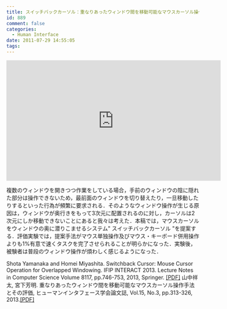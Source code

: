 ```yaml
---
title: スイッチバックカーソル：重なりあったウィンドウ間を移動可能なマウスカーソル操作手法
id: 889
comment: false
categories:
  - Human Interface
date: 2011-07-29 14:55:05
tags:
---
```



<iframe width="560" height="315" src="https://www.youtube.com/embed/9oLGV0jB8m4" frameborder="0" allowfullscreen></iframe>

<!--more-->

複数のウィンドウを開きつつ作業をしている場合，手前のウィンドウの陰に隠れた部分は操作できないため，最前面のウィンドウを切り替えたり，一旦移動したりするといった行­為が頻繁に要求される．そのようなウィンドウ操作が生じる原因は，ウィンドウが奥行きをもって3次元に配置されるのに対し，カーソルは2次元にしか移動できないことにあると我々は考えた．本稿では，マウスカーソルをウィンドウの奥に潜りこませるシステム" スイッチバックカーソル "を提案する．評価実験では，提案手法がマウス単独操作及びマウス・キーボード併用操作よりも1%有意で速くタスクを完了させられることが明らかになった．実験後，被験者は普段のウィンドウ操作が煩わしく感じるようになった．

Shota Yamanaka and Homei Miyashita. Switchback Cursor: Mouse Cursor Operation for Overlapped Windowing. IFIP INTERACT 2013\. Lecture Notes in Computer Science Volume 8117, pp.746-753, 2013, Springer. [[PDF]](/wp-content/uploads/2015/04/SwitchbackCursor_INTERACT2013.pdf)
山中祥太, 宮下芳明. 重なりあったウィンドウ間を移動可能なマウスカーソル操作手法とその評価, ヒューマンインタフェース学会論文誌, Vol.15, No.3, pp.313-326, 2013.[[PDF]](/wp-content/uploads/2015/04/%E9%87%8D%E3%81%AA%E3%82%8A%E3%81%82%E3%81%A3%E3%81%9F%E3%82%A6%E3%82%A3%E3%83%B3%E3%83%89%E3%82%A6%E9%96%93%E3%82%92%E7%A7%BB%E5%8B%95%E5%8F%AF%E8%83%BD%E3%81%AA%E3%83%9E%E3%82%A6%E3%82%B9%E3%82%AB%E3%83%BC%E3%82%BD%E3%83%AB%E6%93%8D%E4%BD%9C%E6%89%8B%E6%B3%95%E3%81%A8%E3%81%9D%E3%81%AE%E8%A9%95%E4%BE%A1_%E3%83%97%E3%83%AC%E3%83%97%E3%83%AA%E3%83%B3%E3%83%88.pdf)
